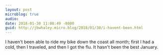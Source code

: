 ```yaml
---
layout: post
microblog: true
audio: 
date: 2018-01-30 11:08:49 -0800
guid: http://jbwhaley.micro.blog/2018/01/30/i-havent-been.html
---
```

I haven't been able to ride my bike down the coast all month; first I had a cold, then I traveled, and then I got the flu. It hasn't been the best January.
